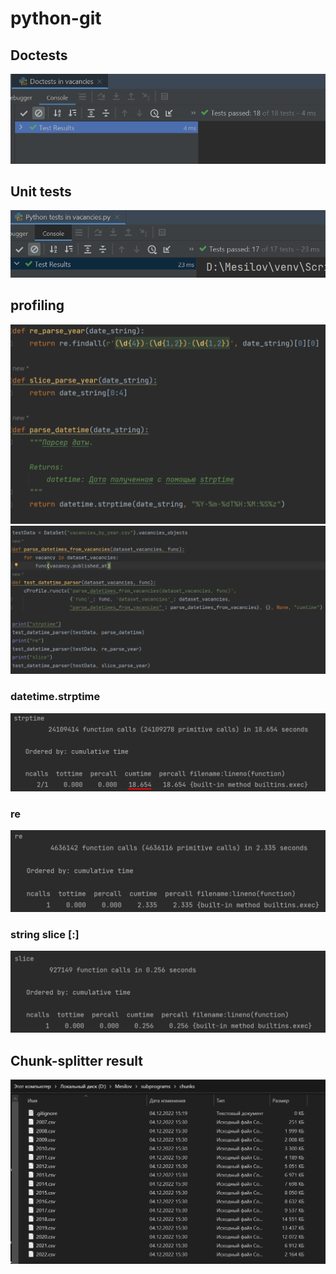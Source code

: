 # python-git

## Doctests

<img src="screenshots/tests-screenshots/tests-1.png" alt="doctests">

## Unit tests

<img src="screenshots/tests-screenshots/tests-2.png" alt="unittests">

## profiling
<img src="screenshots/profiling-screenshots/profile-2.png" alt="unittests">
<img src="screenshots/profiling-screenshots/profile-1.png" alt="unittests">

### datetime.strptime 
<img src="screenshots/profiling-screenshots/profile-3.png" alt="unittests">

### re
<img src="screenshots/profiling-screenshots/profile-4.png" alt="unittests">

### string slice [:]
<img src="screenshots/profiling-screenshots/profile-5.png" alt="unittests">

## Chunk-splitter result
<img src="screenshots/chunks.png"></img>

